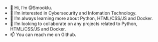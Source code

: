 - 👋 Hi, I’m @Smooklu.
- 👀 I’m interested in Cybersecurity and Infomation Technology.
- 🌱 I’m always learning more about Python, HTML/CSS/JS and Docker.
- 💞️ I’m looking to collaborate on any projects related to Python, HTML/CSS/JS and Docker.
- 📫 You can reach me on Github.

<!---
Smooklu/Smooklu is a ✨ special ✨ repository because its `README.md` (this file) appears on your GitHub profile.
You can click the Preview link to take a look at your changes.
--->
